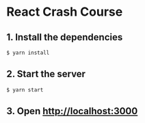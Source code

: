 # React Crash Course

## 1. Install the dependencies

```bash
$ yarn install
```

## 2. Start the server

```bash
$ yarn start
```

## 3. Open [http://localhost:3000](http://localhost:3000)
